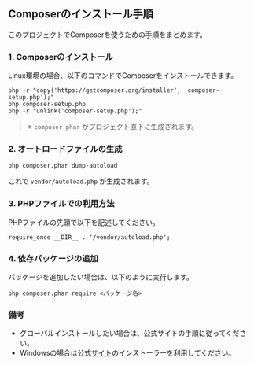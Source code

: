 ## Composerのインストール手順

このプロジェクトでComposerを使うための手順をまとめます。

### 1. Composerのインストール

Linux環境の場合、以下のコマンドでComposerをインストールできます。

```
php -r "copy('https://getcomposer.org/installer', 'composer-setup.php');"
php composer-setup.php
php -r "unlink('composer-setup.php');"
```

> ※ `composer.phar` がプロジェクト直下に生成されます。

### 2. オートロードファイルの生成

```
php composer.phar dump-autoload
```

これで `vendor/autoload.php` が生成されます。

### 3. PHPファイルでの利用方法

PHPファイルの先頭で以下を記述してください。

```
require_once __DIR__ . '/vendor/autoload.php';
```

### 4. 依存パッケージの追加

パッケージを追加したい場合は、以下のように実行します。

```
php composer.phar require <パッケージ名>
```

### 備考
- グローバルインストールしたい場合は、公式サイトの手順に従ってください。
- Windowsの場合は[公式サイト](https://getcomposer.org/)のインストーラーを利用してください。
